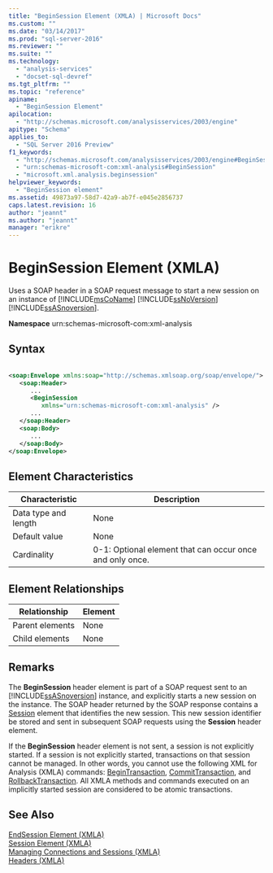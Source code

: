 ```yaml
---
title: "BeginSession Element (XMLA) | Microsoft Docs"
ms.custom: ""
ms.date: "03/14/2017"
ms.prod: "sql-server-2016"
ms.reviewer: ""
ms.suite: ""
ms.technology: 
  - "analysis-services"
  - "docset-sql-devref"
ms.tgt_pltfrm: ""
ms.topic: "reference"
apiname: 
  - "BeginSession Element"
apilocation: 
  - "http://schemas.microsoft.com/analysisservices/2003/engine"
apitype: "Schema"
applies_to: 
  - "SQL Server 2016 Preview"
f1_keywords: 
  - "http://schemas.microsoft.com/analysisservices/2003/engine#BeginSession"
  - "urn:schemas-microsoft-com:xml-analysis#BeginSession"
  - "microsoft.xml.analysis.beginsession"
helpviewer_keywords: 
  - "BeginSession element"
ms.assetid: 49873a97-58d7-42a9-ab7f-e045e2856737
caps.latest.revision: 16
author: "jeannt"
ms.author: "jeannt"
manager: "erikre"
---
```

# BeginSession Element (XMLA)
  Uses a SOAP header in a SOAP request message to start a new session on an instance of [!INCLUDE[msCoName](../../../includes/msconame-md.md)] [!INCLUDE[ssNoVersion](../../../includes/ssnoversion-md.md)] [!INCLUDE[ssASnoversion](../../../includes/ssasnoversion-md.md)].  
  
 **Namespace** urn:schemas-microsoft-com:xml-analysis  
  
## Syntax  
  
```xml  
  
<soap:Envelope xmlns:soap="http://schemas.xmlsoap.org/soap/envelope/">  
   <soap:Header>  
      ...  
      <BeginSession  
         xmlns="urn:schemas-microsoft-com:xml-analysis" />  
      ...  
   </soap:Header>  
   <soap:Body>  
      ...  
   </soap:Body>  
</soap:Envelope>  
```  
  
## Element Characteristics  
  
|Characteristic|Description|  
|--------------------|-----------------|  
|Data type and length|None|  
|Default value|None|  
|Cardinality|0-1: Optional element that can occur once and only once.|  
  
## Element Relationships  
  
|Relationship|Element|  
|------------------|-------------|  
|Parent elements|None|  
|Child elements|None|  
  
## Remarks  
 The **BeginSession** header element is part of a SOAP request sent to an [!INCLUDE[ssASnoversion](../../../includes/ssasnoversion-md.md)] instance, and explicitly starts a new session on the instance. The SOAP header returned by the SOAP response contains a [Session](../../../analysis-services/xmla/xml-elements-headers/session-element-xmla.md) element that identifies the new session. This new session identifier be stored and sent in subsequent SOAP requests using the **Session** header element.  
  
 If the **BeginSession** header element is not sent, a session is not explicitly started. If a session is not explicitly started, transactions on that session cannot be managed. In other words, you cannot use the following XML for Analysis (XMLA) commands: [BeginTransaction](../../../analysis-services/xmla/xml-elements-commands/begintransaction-element-xmla.md), [CommitTransaction](../../../analysis-services/xmla/xml-elements-commands/committransaction-element-xmla.md), and [RollbackTransaction](../../../analysis-services/xmla/xml-elements-commands/rollbacktransaction-element-xmla.md). All XMLA methods and commands executed on an implicitly started session are considered to be atomic transactions.  
  
## See Also  
 [EndSession Element &#40;XMLA&#41;](../../../analysis-services/xmla/xml-elements-headers/endsession-element-xmla.md)   
 [Session Element &#40;XMLA&#41;](../../../analysis-services/xmla/xml-elements-headers/session-element-xmla.md)   
 [Managing Connections and Sessions &#40;XMLA&#41;](../../../analysis-services/multidimensional-models-scripting-language-assl-xmla/managing-connections-and-sessions-xmla.md)   
 [Headers &#40;XMLA&#41;](../../../analysis-services/xmla/xml-elements-headers/xml-elements-headers.md)  
  
  